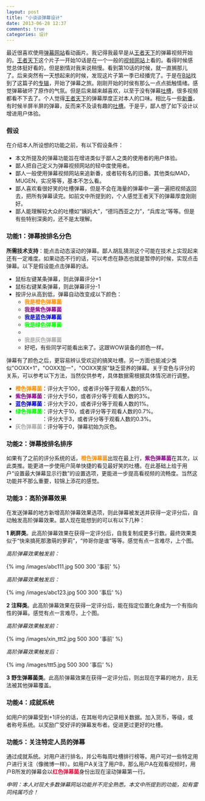 ```yaml
---
layout: post
title: "小谈谈弹幕设计"
date: 2013-06-28 12:37
comments: true
categories: 设计
---
```

最近很喜欢使用[弹幕网站](http://www.bilibili.tv/)看动画片。我记得我最早是从[王者天下](http://baike.baidu.com/view/1306119.htm#sub9272586)的弹幕视频开始的。[王者天下](http://baike.baidu.com/view/1306119.htm#sub9272586)这个片子一开始10话是在一个一般的[视频网站](http://www.letv.com/)上看的。看得时候感觉总体挺好看的，但是剧情对我来说稍慢。看到第10话的时候，就一直搁那儿了。后来突然有一天想起来的时候，发现这片子第一季已经播完了。于是在[B站](http://www.bilibili.tv/)找到了这篇子的[专辑](http://www.bilibili.tv/sp/%E7%8E%8B%E8%80%85%E5%A4%A9%E4%B8%8B)，开始了弹幕之旅。刚刚开始的时侯有那么一点点抵触情绪。感觉弹幕破坏了原作的气氛。但是后来越来越喜欢，以至于没有弹幕[吐槽](http://baike.baidu.com/view/308283.htm?fr=ala0_1_1)，很多视频都看不下去了。个人觉得[王者天下](http://baike.baidu.com/view/1306119.htm#sub9272586)的弹幕厚度正对本人的口味。相比与一些[新番](http://baike.baidu.com/view/1497143.htm?fromId=409248&redirected=seachword)，有时候半屏半屏的弹幕，反而来不及读有趣的[吐槽](http://baike.baidu.com/view/308283.htm?fr=ala0_1_1)。于是乎，鄙人想了如下设计以增进用户体验。

<!--more-->

### 假设
在介绍本人所设想的功能之前，有以下假设条件：

+ 本文所提及的弹幕功能旨在增进类似于鄙人之类的使用者的用户体验。
+ 鄙人把自己定义为弹幕视频网站的轻中度使用者。
+ 鄙人一般使用弹幕视频网站来追新番，或者较有名的旧番。其他类似MAD，MUGEN，实况等等，基本不怎么看。
+ 鄙人喜欢看很好笑的吐槽弹幕，但是不会在海量的弹幕中一遍一遍把视频返回去，把所有弹幕读完。如前文中所提到的，个人感觉王者天下的弹幕厚度刚刚好。
+ 鄙人能理解较大众的吐槽如“姨妈大”，“德玛西亚之力”，“兵库北”等等。但是有些特别深奥的，还不是太理解。

### 功能1：弹幕按排名分色

**所需技术支持**：能点击动态滚动的弹幕。鄙人胡乱猜测这个可能在技术上实现起来还有一定难度。如果动态不行的话，可以考虑在静态也就是暂停的时候，实现点击弹幕。以下是假设能点击弹幕的话。

+ 鼠标左键某条弹幕，则此弹幕评分+1
+ 鼠标右键某条弹幕，则此弹幕评分-1
+ 按评分从高到低，弹幕自动改变成以下颜色：
    + <font color="DarkOrange">**我是橙色弹幕菌**</font>
    + <font color="DarkMagenta">**我是紫色弹幕菌**</font>
    + <font color="MediumBlue">**我是蓝色弹幕菌**</font>
    + <font color="Lime">**我是绿色弹幕菌**</font>
    + <font color="GhostWhite">**我是白色弹幕菌**</font>
    + <font color="DarkGray">**我是灰色弹幕菌**</font>
    + 好吧，有些同学可能看出来了。这跟WOW装备的颜色一样。

弹幕有了颜色之后，更容易辨认受欢迎的搞笑吐槽。另一方面也能减少类似"OOXX+1"，"OOXX加一"，"OOXX笑尿"缺乏营养的弹幕。关于变色与评分的关系，可以参考以下方法，当然仅供参考，具体数据需根据具体情况进行调整。

+ <font color="DarkOrange">**橙色弹幕菌**</font>：评分大于100，或者评分等于观看人数的5%。
+ <font color="DarkMagenta">**紫色弹幕菌**</font>：评分大于50，或者评分等于观看人数的3%。
+ <font color="MediumBlue">**蓝色弹幕菌**</font>：评分大于20，或者评分等于观看人数的1%。
+ <font color="Lime">**绿色弹幕菌**</font>：评分大于10，或者评分等于观看人数的0.7%。
+ <font color="GhostWhite">**白色弹幕菌**</font>：评分大于3，或者评分等于观看人数的0.3%。
+ <font color="DarkGray">**灰色弹幕菌**</font>：评分等于0，弹幕初始为灰色。

### 功能2：弹幕按排名排序

如果有了之前的评分系统的话，<font color="DarkOrange">**橙色弹幕菌**</font>出现在最上行，<font color="DarkMagenta">**紫色弹幕菌**</font>在其次，以此类推。能更进一步使用户简单快捷的看见最好笑的吐槽。在此基础上给于用户“设置最大弹幕显示行数”的设置选项，更能进一步提高看视频的流畅度。当然这功能并不那么重要，较锦上添花的感觉。

### 功能3：高阶弹幕效果

在发送弹幕的地方新增高阶弹幕效果选项，则此弹幕被发送并获得一定评分后，自动触发高阶弹幕效果。鄙人现在能想到的可以有以下几种：

**1** **刷屏类**。此高阶弹幕效果在获得一定评分后，自我复制成更多行数。最终效果类似于“快来搞死那激萌的萝莉”，“帅哥你是谁”等等。感觉有点一言难尽，上个图。

*高阶弹幕效果触发前：*

{% img /images/abc111.jpg 500 300 '事前' %}

*高阶弹幕效果触发后：*

{% img /images/abc123.jpg 500 300 '事后' %}

**2** **注释类**。此高阶弹幕效果在获得一定评分后，能在指定位置化身成为一个有指向性的弹幕。感觉有点一言难尽，上个图。

*高阶弹幕效果触发前：*

{% img /images/xin_ttt2.jpg 500 300 '事前' %}

*高阶弹幕效果触发后：*

{% img /images/ttt5.jpg 500 300 '事后' %}

**3** **野生弹幕菌类**。此高阶弹幕效果在获得一定评分后，则出现在字幕的地方，且无法被其他弹幕覆盖。

### 功能4：成就系统

如用户的弹幕受到+1评分的话，在其帐号内记录相关数据。加入货币，等级，或者称号系统。以奖励广受好评的弹幕发布者。促进更过更好的吐槽。

### 功能5：关注特定人员的弹幕

通过成就系统。对用户进行排名，并公布每周吐槽排行榜等。用户可对一些特定用户进行关注（像微博一样）。如用户A关注了用户B，那么用户A在观看视频时，用户B所发的弹幕会以<font color="Crimson">**红色弹幕菌**</font>身份出现在滚动弹幕第一行。

*申明：本人对现大多数弹幕网站功能并不完全熟悉。本文中所提到的功能，如有雷同纯属巧合！*
